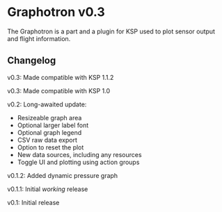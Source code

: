 Graphotron v0.3
======================
The Graphotron is a part and a plugin for KSP used to plot sensor output and flight information.

Changelog
---------
v0.3: Made compatible with KSP 1.1.2

v0.3: Made compatible with KSP 1.0

v0.2: Long-awaited update:
- Resizeable graph area
- Optional larger label font
- Optional graph legend
- CSV raw data export
- Option to reset the plot
- New data sources, including any resources
- Toggle UI and plotting using action groups

v0.1.2: Added dynamic pressure graph

v0.1.1: Initial _working_ release

v0.1: Initial release
